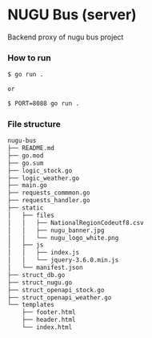# NUGU Bus (server)
Backend proxy of nugu bus project


### How to run
```bash
$ go run .

or

$ PORT=8088 go run .
```

### File structure
```bash
nugu-bus
├── README.md
├── go.mod
├── go.sum
├── logic_stock.go
├── logic_weather.go
├── main.go
├── requests_commmon.go
├── requests_handler.go
├── static
│   ├── files
│   │   ├── NationalRegionCodeutf8.csv
│   │   ├── nugu_banner.jpg
│   │   └── nugu_logo_white.png
│   ├── js
│   │   ├── index.js
│   │   └── jquery-3.6.0.min.js
│   └── manifest.json
├── struct_db.go
├── struct_nugu.go
├── struct_openapi_stock.go
├── struct_openapi_weather.go
└── templates
    ├── footer.html
    ├── header.html
    └── index.html
```
